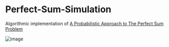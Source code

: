 # Perfect-Sum-Simulation
Algorithmic implementation of [A Probabilistic Approach to The Perfect Sum Problem](https://arxiv.org/abs/2202.10525)

![image](https://user-images.githubusercontent.com/52759282/193472223-4b0eccbd-ef03-4cd4-8024-c5649bdd47a4.png)
